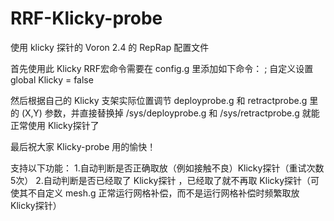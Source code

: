 # RRF-Klicky-probe

使用 klicky 探针的 Voron 2.4 的 RepRap 配置文件

首先使用此 Klicky RRF宏命令需要在 config.g 里添加如下命令：
    ; 自定义设置
    global Klicky = false
    
然后根据自己的 Klicky 支架实际位置调节 deployprobe.g 和 retractprobe.g 里的 (X,Y) 参数，并直接替换掉 /sys/deployprobe.g 和 /sys/retractprobe.g 就能正常使用 Klicky探针了

最后祝大家 Klicky-probe 用的愉快！

支持以下功能：
    1.自动判断是否正确取放（例如接触不良）Klicky探针（重试次数5次）
    2.自动判断是否已经取了 Klicky探针 ，已经取了就不再取 Klicky探针（可使其不自定义 mesh.g 正常运行网格补偿，而不是运行网格补偿时频繁取放 Klicky探针）
